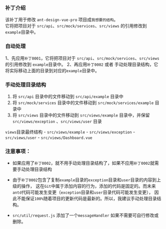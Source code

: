 ### 补丁介绍
该补丁用于修改 `ant-design-vue-pro` 项目成`我想要的结构`。  
它将把项目对于 `src/api`、`src/mock/services`、`src/views` 的引用修改到 `example`目录中。  

### 自动处理
1、先应用`补丁0001`，它将把项目对于 `src/api`、`src/mock/services`、`src/views` 的引用修改到 `example`目录中。
2、再应用`补丁0002` 或者 手动处理目录结构，它将实际移动上面的目录到对应的`example`目录中。

### 手动处理目录结构
1. 将 `src/api` 目录中的文件移动到 `src/api/example` 目录中
2. 将 `src/mock/services` 目录中的文件移动到 `src/mock/services/example` 目录中
3. 将 `src/views` 目录中的文件移动到 `src/views/example` 目录中，并保留 `src/views/exception` 、`src/views/user` 目录

`views`目录最终结构
	- `src/views/example`
	- `src/views/exception`
	- `src/views/user`
	- `src/views/Dashboard.vue`

### 注意事项：
- 如果应用了`补丁0002`，就不用手动处理目录结构了，如果不应用`补丁0002`就需要手动处理目录结构

- 由于`补丁0002`包含了复制`example`目录的`exception`目录和`user`目录的内容到上级的操作，
这在`Git`中属于添加内容的行为，添加的代码是固定的。而未来`antd`代码可能发生变更（`exception`目录和`user`目录代码可能发生变更），
因此不能保证`100%`随着项目的更新代码是最新的。所以，我建议手动处理目录结构。

- `src/util/request.js` 添加了一个`messageHandler` 如果不需要可自行修改或删除。